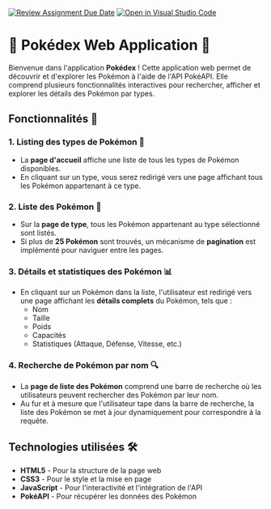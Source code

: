 [![Review Assignment Due Date](https://classroom.github.com/assets/deadline-readme-button-22041afd0340ce965d47ae6ef1cefeee28c7c493a6346c4f15d667ab976d596c.svg)](https://classroom.github.com/a/uEGuHhsC)
[![Open in Visual Studio Code](https://classroom.github.com/assets/open-in-vscode-2e0aaae1b6195c2367325f4f02e2d04e9abb55f0b24a779b69b11b9e10269abc.svg)](https://classroom.github.com/online_ide?assignment_repo_id=17550689&assignment_repo_type=AssignmentRepo)
# 🐾 Pokédex Web Application 📱

Bienvenue dans l'application **Pokédex** ! Cette application web permet de découvrir et d'explorer les Pokémon à l'aide de l'API PokéAPI. Elle comprend plusieurs fonctionnalités interactives pour rechercher, afficher et explorer les détails des Pokémon par types.

## Fonctionnalités 🔧

### 1. Listing des types de Pokémon 🧩
- La **page d'accueil** affiche une liste de tous les types de Pokémon disponibles.
- En cliquant sur un type, vous serez redirigé vers une page affichant tous les Pokémon appartenant à ce type.

### 2. Liste des Pokémon 🐉
- Sur la **page de type**, tous les Pokémon appartenant au type sélectionné sont listés.
- Si plus de **25 Pokémon** sont trouvés, un mécanisme de **pagination** est implémenté pour naviguer entre les pages.

### 3. Détails et statistiques des Pokémon 📊
- En cliquant sur un Pokémon dans la liste, l'utilisateur est redirigé vers une page affichant les **détails complets** du Pokémon, tels que :
  - Nom
  - Taille
  - Poids
  - Capacités
  - Statistiques (Attaque, Défense, Vitesse, etc.)
 
### 4. Recherche de Pokémon par nom 🔍
- La **page de liste des Pokémon** comprend une barre de recherche où les utilisateurs peuvent rechercher des Pokémon par leur nom.
- Au fur et à mesure que l'utilisateur tape dans la barre de recherche, la liste des Pokémon se met à jour dynamiquement pour correspondre à la requête.


## Technologies utilisées 🛠️
- **HTML5** - Pour la structure de la page web
- **CSS3** - Pour le style et la mise en page
- **JavaScript** - Pour l'interactivité et l'intégration de l'API
- **PokéAPI** - Pour récupérer les données des Pokémon
